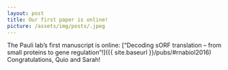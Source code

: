 ```yaml
---
layout: post
title: Our first paper is online!
picture: /assets/img/posts/.jpeg
---
```

The Pauli lab’s first manuscript is online: [“Decoding sORF translation – from
small proteins to gene regulation”!]({{ site.baseurl }}/pubs/#rnabiol2016) Congratulations, Quio and Sarah!
